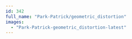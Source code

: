 ```yaml
---
id: 342
full_name: "Park-Patrick/geometric_distortion"
images: 
  - "Park-Patrick-geometric_distortion-latest"
---
```

